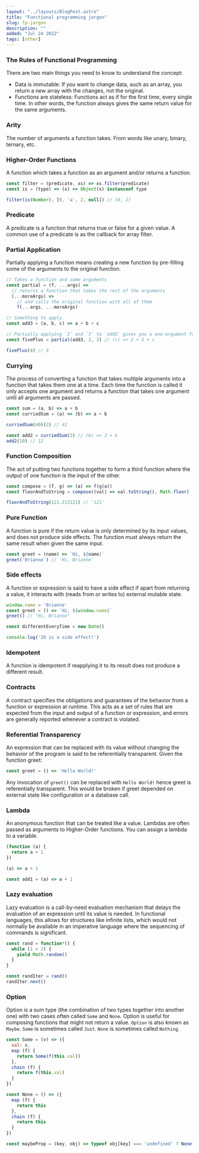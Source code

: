 ```yaml
---
layout: "../layouts/BlogPost.astro"
title: "Functional programming jargon"
slug: fp-jargon
description: ""
added: "Jul 24 2022"
tags: [other]
---
```


### The Rules of Functional Programming
There are two main things you need to know to understand the concept:
- Data is immutable: If you want to change data, such as an array, you return a new array with the changes, not the original.
- Functions are stateless: Functions act as if for the first time, every single time. In other words, the function always gives the same return value for the same arguments.

### Arity
The number of arguments a function takes. From words like unary, binary, ternary, etc.

### Higher-Order Functions
A function which takes a function as an argument and/or returns a function.

```js
const filter = (predicate, xs) => xs.filter(predicate)
const is = (type) => (x) => Object(x) instanceof type

filter(is(Number), [0, 'a', 2, null]) // [0, 2]
```

### Predicate
A predicate is a function that returns true or false for a given value. A common use of a predicate is as the callback for array filter.

### Partial Application
Partially applying a function means creating a new function by pre-filling some of the arguments to the original function.

```js
// Takes a function and some arguments
const partial = (f, ...args) =>
  // returns a function that takes the rest of the arguments
  (...moreArgs) =>
    // and calls the original function with all of them
    f(...args, ...moreArgs)

// Something to apply
const add3 = (a, b, c) => a + b + c

// Partially applying `2` and `3` to `add3` gives you a one-argument function
const fivePlus = partial(add3, 2, 3) // (c) => 2 + 3 + c

fivePlus(4) // 9
```

### Currying
The process of converting a function that takes multiple arguments into a function that takes them one at a time. Each time the function is called it only accepts one argument and returns a function that takes one argument until all arguments are passed.

```js
const sum = (a, b) => a + b
const curriedSum = (a) => (b) => a + b

curriedSum(40)(2) // 42

const add2 = curriedSum(2) // (b) => 2 + b
add2(10) // 12
```

### Function Composition
The act of putting two functions together to form a third function where the output of one function is the input of the other.

```js
const compose = (f, g) => (a) => f(g(a))
const floorAndToString = compose((val) => val.toString(), Math.floor)

floorAndToString(121.212121) // '121'
```

### Pure Function
A function is pure if the return value is only determined by its input values, and does not produce side effects. The function must always return the same result when given the same input.

```js
const greet = (name) => `Hi, ${name}`
greet('Brianne') // 'Hi, Brianne'
```

### Side effects
A function or expression is said to have a side effect if apart from returning a value, it interacts with (reads from or writes to) external mutable state.

```js
window.name = 'Brianne'
const greet = () => `Hi, ${window.name}`
greet() // "Hi, Brianne"

const differentEveryTime = new Date()

console.log('IO is a side effect!')
```

### Idempotent
A function is idempotent if reapplying it to its result does not produce a different result.

### Contracts
A contract specifies the obligations and guarantees of the behavior from a function or expression at runtime. This acts as a set of rules that are expected from the input and output of a function or expression, and errors are generally reported whenever a contract is violated.

### Referential Transparency
An expression that can be replaced with its value without changing the behavior of the program is said to be referentially transparent. Given the function greet:

```js
const greet = () => 'Hello World!'
```

Any invocation of `greet()` can be replaced with `Hello World!` hence greet is referentially transparent. This would be broken if greet depended on external state like configuration or a database call.

### Lambda
An anonymous function that can be treated like a value. Lambdas are often passed as arguments to Higher-Order functions. You can assign a lambda to a variable.

```js
(function (a) {
  return a + 1
})

(a) => a + 1

const add1 = (a) => a + 1
```

### Lazy evaluation
Lazy evaluation is a call-by-need evaluation mechanism that delays the evaluation of an expression until its value is needed. In functional languages, this allows for structures like infinite lists, which would not normally be available in an imperative language where the sequencing of commands is significant.

```js
const rand = function*() {
  while (1 < 2) {
    yield Math.random()
  }
}

const randIter = rand()
randIter.next()
```

### Option
Option is a sum type (the combination of two types together into another one) with two cases often called `Some` and `None`. Option is useful for composing functions that might not return a value. `Option` is also known as `Maybe`. `Some` is sometimes called `Just`. `None` is sometimes called `Nothing`.

```js
const Some = (v) => ({
  val: v,
  map (f) {
    return Some(f(this.val))
  },
  chain (f) {
    return f(this.val)
  }
})

const None = () => ({
  map (f) {
    return this
  },
  chain (f) {
    return this
  }
})

const maybeProp = (key, obj) => typeof obj[key] === 'undefined' ? None() : Some(obj[key])
```
